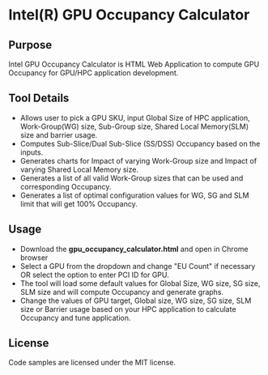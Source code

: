 # Intel(R) GPU Occupancy Calculator

## Purpose

Intel GPU Occupancy Calculator is HTML Web Application to compute GPU Occupancy for GPU/HPC application development.

## Tool Details

* Allows user to pick a GPU SKU, input Global Size of HPC application, Work-Group(WG) size, Sub-Group size, Shared Local Memory(SLM) size and barrier usage.
* Computes Sub-Slice/Dual Sub-Slice (SS/DSS) Occupancy based on the inputs.
* Generates charts for Impact of varying Work-Group size and Impact of varying Shared Local Memory size.
* Generates a list of all valid Work-Group sizes that can be used and corresponding Occupancy.
* Generates a list of optimal configuration values for WG, SG and SLM limit that will get 100% Occupancy.

## Usage
* Download the __gpu_occupancy_calculator.html__ and open in Chrome browser
* Select a GPU from the dropdown and change "EU Count" if necessary OR select the option to enter PCI ID for GPU.
* The tool will load some default values for  Global Size, WG size, SG size, SLM size and will compute Occupancy and generate graphs.
* Change the values of GPU target, Global size, WG size, SG size, SLM size or Barrier usage based on your HPC application to calculate Occupancy and tune application.

## License

Code samples are licensed under the MIT license.
